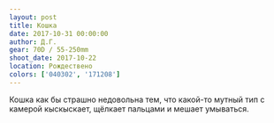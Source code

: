 ```yaml
---
layout: post
title: Кошка
date: 2017-10-31 00:00:00
author: Д.Г.
gear: 70D / 55-250mm
shoot_date: 2017-10-22
location: Рождествено
colors: ['040302', '171208']
---
```

Кошка как бы страшно недовольна тем, что какой-то мутный тип с камерой кыскыскает, щёлкает пальцами и мешает умываться.
